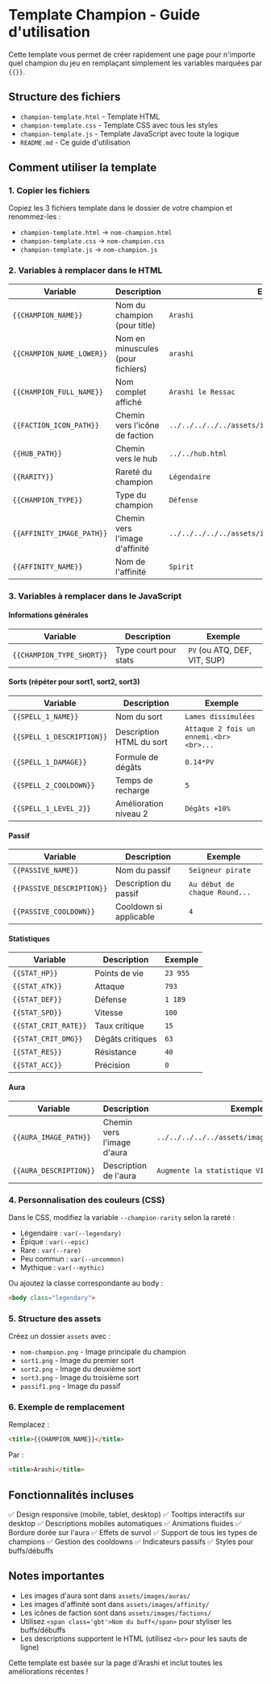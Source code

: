 # Template Champion - Guide d'utilisation

Cette template vous permet de créer rapidement une page pour n'importe quel champion du jeu en remplaçant simplement les variables marquées par `{{}}`.

## Structure des fichiers

- `champion-template.html` - Template HTML
- `champion-template.css` - Template CSS avec tous les styles
- `champion-template.js` - Template JavaScript avec toute la logique
- `README.md` - Ce guide d'utilisation

## Comment utiliser la template

### 1. Copier les fichiers
Copiez les 3 fichiers template dans le dossier de votre champion et renommez-les :
- `champion-template.html` → `nom-champion.html`
- `champion-template.css` → `nom-champion.css`
- `champion-template.js` → `nom-champion.js`

### 2. Variables à remplacer dans le HTML

| Variable | Description | Exemple |
|----------|-------------|---------|
| `{{CHAMPION_NAME}}` | Nom du champion (pour title) | `Arashi` |
| `{{CHAMPION_NAME_LOWER}}` | Nom en minuscules (pour fichiers) | `arashi` |
| `{{CHAMPION_FULL_NAME}}` | Nom complet affiché | `Arashi le Ressac` |
| `{{FACTION_ICON_PATH}}` | Chemin vers l'icône de faction | `../../../../../assets/images/factions/shadowkin.png` |
| `{{HUB_PATH}}` | Chemin vers le hub | `../../hub.html` |
| `{{RARITY}}` | Rareté du champion | `Légendaire` |
| `{{CHAMPION_TYPE}}` | Type du champion | `Défense` |
| `{{AFFINITY_IMAGE_PATH}}` | Chemin vers l'image d'affinité | `../../../../../assets/images/affinity/spirit.png` |
| `{{AFFINITY_NAME}}` | Nom de l'affinité | `Spirit` |

### 3. Variables à remplacer dans le JavaScript

#### Informations générales
| Variable | Description | Exemple |
|----------|-------------|---------|
| `{{CHAMPION_TYPE_SHORT}}` | Type court pour stats | `PV` (ou ATQ, DEF, VIT, SUP) |

#### Sorts (répéter pour sort1, sort2, sort3)
| Variable | Description | Exemple |
|----------|-------------|---------|
| `{{SPELL_1_NAME}}` | Nom du sort | `Lames dissimulées` |
| `{{SPELL_1_DESCRIPTION}}` | Description HTML du sort | `Attaque 2 fois un ennemi.<br><br>...` |
| `{{SPELL_1_DAMAGE}}` | Formule de dégâts | `0.14*PV` |
| `{{SPELL_2_COOLDOWN}}` | Temps de recharge | `5` |
| `{{SPELL_1_LEVEL_2}}` | Amélioration niveau 2 | `Dégâts +10%` |

#### Passif
| Variable | Description | Exemple |
|----------|-------------|---------|
| `{{PASSIVE_NAME}}` | Nom du passif | `Seigneur pirate` |
| `{{PASSIVE_DESCRIPTION}}` | Description du passif | `Au début de chaque Round...` |
| `{{PASSIVE_COOLDOWN}}` | Cooldown si applicable | `4` |

#### Statistiques
| Variable | Description | Exemple |
|----------|-------------|---------|
| `{{STAT_HP}}` | Points de vie | `23 955` |
| `{{STAT_ATK}}` | Attaque | `793` |
| `{{STAT_DEF}}` | Défense | `1 189` |
| `{{STAT_SPD}}` | Vitesse | `100` |
| `{{STAT_CRIT_RATE}}` | Taux critique | `15` |
| `{{STAT_CRIT_DMG}}` | Dégâts critiques | `63` |
| `{{STAT_RES}}` | Résistance | `40` |
| `{{STAT_ACC}}` | Précision | `0` |

#### Aura
| Variable | Description | Exemple |
|----------|-------------|---------|
| `{{AURA_IMAGE_PATH}}` | Chemin vers l'image d'aura | `../../../../../assets/images/auras/speed.png` |
| `{{AURA_DESCRIPTION}}` | Description de l'aura | `Augmente la statistique VIT...` |

### 4. Personnalisation des couleurs (CSS)

Dans le CSS, modifiez la variable `--champion-rarity` selon la rareté :
- Légendaire : `var(--legendary)`
- Épique : `var(--epic)`
- Rare : `var(--rare)`
- Peu commun : `var(--uncommon)`
- Mythique : `var(--mythic)`

Ou ajoutez la classe correspondante au body :
```html
<body class="legendary">
```

### 5. Structure des assets

Créez un dossier `assets` avec :
- `nom-champion.png` - Image principale du champion
- `sort1.png` - Image du premier sort
- `sort2.png` - Image du deuxième sort
- `sort3.png` - Image du troisième sort
- `passif1.png` - Image du passif

### 6. Exemple de remplacement

Remplacez :
```html
<title>{{CHAMPION_NAME}}</title>
```

Par :
```html
<title>Arashi</title>
```

## Fonctionnalités incluses

✅ Design responsive (mobile, tablet, desktop)
✅ Tooltips interactifs sur desktop
✅ Descriptions mobiles automatiques
✅ Animations fluides
✅ Bordure dorée sur l'aura
✅ Effets de survol
✅ Support de tous les types de champions
✅ Gestion des cooldowns
✅ Indicateurs passifs
✅ Styles pour buffs/débuffs

## Notes importantes

- Les images d'aura sont dans `assets/images/auras/`
- Les images d'affinité sont dans `assets/images/affinity/`
- Les icônes de faction sont dans `assets/images/factions/`
- Utilisez `<span class='gbt'>Nom du buff</span>` pour styliser les buffs/débuffs
- Les descriptions supportent le HTML (utilisez `<br>` pour les sauts de ligne)

Cette template est basée sur la page d'Arashi et inclut toutes les améliorations récentes !
